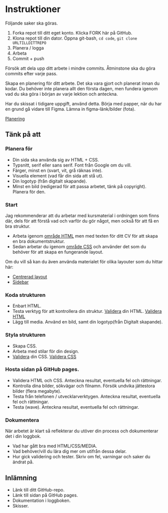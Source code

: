 # Instruktioner

Följande saker ska göras.

1. Forka repot till ditt eget konto. Klicka FORK här på GitHub.
2. Klona repot till din dator. Öppna git-bash, `cd code`, `git clone URLTILLDITTREPO`
3. Planera / logga
4. Arbeta
5. Commit + push

Försök att dela upp ditt arbete i mindre commits. Åtminstone ska du göra commits efter varje pass.

Skapa en planering för ditt arbete. Det ska vara gjort och planerat innan du kodar. Du behöver inte planera allt den första dagen, men fundera igenom vad du ska göra i början av varje lektion och anteckna.

Har du skissat i tidigare uppgift, använd detta. Börja med papper, när du har en grund gå vidare till Figma. 
Lämna in figma-länk/bilder (fota).

[Planering](https://webbutveckling.jensa.dev/projektarbete/planering/)

## Tänk på att 

### Planera för
* Din sida ska använda sig av HTML + CSS.
* Typsnitt, serif eller sans serif. Font från Google om du vill.
* Färger, minst en (svart, vit, grå räknas inte).
* Visuella element (vad får din sida att stå ut).
* Din logotyp (från digitalt skapande).
* Minst en bild (redigerad för att passa arbetet, tänk på copyright). Planera för den.

### Start

Jag rekommenderar att du arbetar med kursmaterial i ordningen som finns där, dels för att förstå vad och varför du gör något, men också för att få en bra struktur.
* Arbeta igenom [område HTML](https://webbutveckling.jensa.dev/tekniker/html/) men med texten för ditt CV för att skapa en bra dokumentstruktur.
* Sedan arbetar du igenom [område CSS](https://webbutveckling.jensa.dev/tekniker/css/) och använder det som du behöver för att skapa en fungerande layout.

Om du vill så kan du även använda materialet för olika layouter som du hittar här:
* [Centrerad layout](https://jensa.dev/posts/speedrun-centrerad-layout/)
* [Sidebar](https://jensa.dev/posts/sidebar-layout/)

### Koda strukturen
* Enbart HTML.
* Testa verktyg för att kontrollera din struktur. [Validera](https://validator.nu/) din HTML. [Validera HTML](https://webbutveckling.jensa.dev/praxis/kod/validera-html/)
* Lägg till media. Använd en bild, samt din logotyp(från Digitalt skapande).

### Styla strukturen
* Skapa CSS.
* Arbeta med stilar för din design.
* [Validera](https://jigsaw.w3.org/css-validator/) din CSS. [Validera CSS](https://webbutveckling.jensa.dev/praxis/kod/validera-css/)

### Hosta sidan på GitHub pages.
* Validera HTML och CSS. Anteckna resultat, eventuella fel och rättningar.
* Kontrolla dina bilder, sökvägar och filnamn. Försök undvika jättestora bilder (flera megabyte).
* Testa från telefonen / utvecklarverktygen. Anteckna resultat, eventuella fel och rättningar.
* Testa (wave). Anteckna resultat, eventuella fel och rättningar.

### Dokumentera
När arbetet är klart så reflekterar du utöver din process och dokumenterar det i din loggbok.
* Vad har gått bra med HTML/CSS/MEDIA.
* Vad behöver/vill du lära dig mer om utifrån dessa delar.
* Hur gick validering och tester. Skriv om fel, varningar och saker du ändrat på.

## Inlämning

* Länk till ditt GitHub-repo.
* Länk till sidan på GitHub pages.
* Dokumentation i loggboken.
* Skisser.
